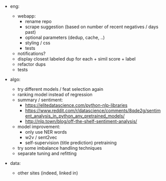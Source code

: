 - eng:
    - webapp:     
        - rename repo
	    - scrape suggestion (based on number of recent negatives / days past)
        - optional parameters (dedup, cache, ..)        
        - styling / css
        - tests
	- notifications?
    - display closest labeled dup for each + simil score + label
    - refactor dups
    - tests        
    
- algo:
    - try different models / feat selection again
    - ranking model instead of regression 
    - summary / sentiment:
        - https://elitedatascience.com/python-nlp-libraries
        - https://www.reddit.com/r/datascience/comments/8qde2g/sentiment_analysis_in_python_any_pretrained_models/
        - http://nlp.town/blog/off-the-shelf-sentiment-analysis/  
    - model improvement:
        - only use NER words
        - w2v / sent2vec
        - self-supervision (title prediction) pretraining
    - try some imbalance handling techniques    
    - separate tuning and refitting
    
- data:
    - other sites (indeed, linked in)
